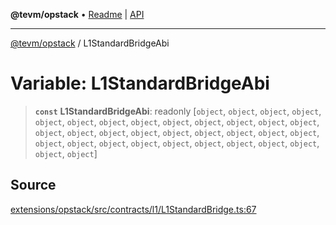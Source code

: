 **@tevm/opstack** • [Readme](../README.md) \| [API](../globals.md)

***

[@tevm/opstack](../README.md) / L1StandardBridgeAbi

# Variable: L1StandardBridgeAbi

> **`const`** **L1StandardBridgeAbi**: readonly [`object`, `object`, `object`, `object`, `object`, `object`, `object`, `object`, `object`, `object`, `object`, `object`, `object`, `object`, `object`, `object`, `object`, `object`, `object`, `object`, `object`, `object`, `object`, `object`, `object`, `object`, `object`, `object`, `object`, `object`, `object`, `object`, `object`]

## Source

[extensions/opstack/src/contracts/l1/L1StandardBridge.ts:67](https://github.com/evmts/tevm-monorepo/blob/main/extensions/opstack/src/contracts/l1/L1StandardBridge.ts#L67)
